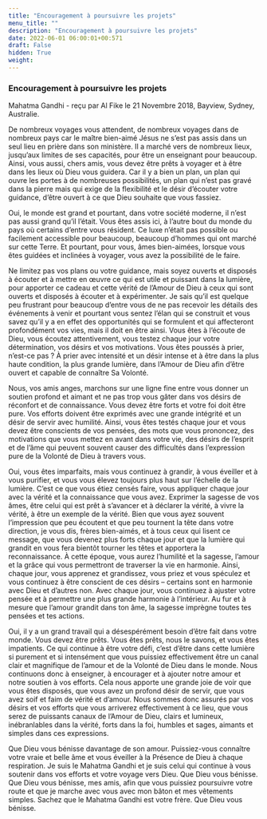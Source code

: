 ```yaml
---
title: "Encouragement à poursuivre les projets"
menu_title: ""
description: "Encouragement à poursuivre les projets"
date: 2022-06-01 06:00:01+00:571
draft: False
hidden: True
weight:
---
```

### Encouragement à poursuivre les projets

Mahatma Gandhi - reçu par Al Fike le 21 Novembre 2018, Bayview, Sydney, Australie.

De nombreux voyages vous attendent, de nombreux voyages dans de nombreux pays car le maître bien-aimé Jésus ne s’est pas assis dans un seul lieu en prière dans son ministère. Il a marché vers de nombreux lieux, jusqu’aux limites de ses capacités, pour être un enseignant pour beaucoup. Ainsi, vous aussi, chers amis, vous devez être prêts à voyager et à être dans les lieux où Dieu vous guidera. Car il y a bien un plan, un plan qui ouvre les portes à de nombreuses possibilités, un plan qui n’est pas gravé dans la pierre mais qui exige de la flexibilité et le désir d’écouter votre guidance, d’être ouvert à ce que Dieu souhaite que vous fassiez.

Oui, le monde est grand et pourtant, dans votre société moderne, il n’est pas aussi grand qu’il l’était. Vous êtes assis ici, à l’autre bout du monde du pays où certains d’entre vous résident. Ce luxe n’était pas possible ou facilement accessible pour beaucoup, beaucoup d’hommes qui ont marché sur cette Terre. Et pourtant, pour vous, âmes bien-aimées, lorsque vous êtes guidées et inclinées à voyager, vous avez la possibilité de le faire.

Ne limitez pas vos plans ou votre guidance, mais soyez ouverts et disposés à écouter et à mettre en œuvre ce qui est utile et puissant dans la lumière, pour apporter ce cadeau et cette vérité de l’Amour de Dieu à ceux qui sont ouverts et disposés à écouter et à expérimenter. Je sais qu’il est quelque peu frustrant pour beaucoup d’entre vous de ne pas recevoir les détails des événements à venir et pourtant vous sentez l’élan qui se construit et vous savez qu’il y a en effet des opportunités qui se formulent et qui affecteront profondément vos vies, mais il doit en être ainsi. Vous êtes à l’écoute de Dieu, vous écoutez attentivement, vous testez chaque jour votre détermination, vos désirs et vos motivations. Vous êtes poussés à prier, n’est-ce pas ? À prier avec intensité et un désir intense et à être dans la plus haute condition, la plus grande lumière, dans l’Amour de Dieu afin d’être ouvert et capable de connaître Sa Volonté.

Nous, vos amis anges, marchons sur une ligne fine entre vous donner un soutien profond et aimant et ne pas trop vous gâter dans vos désirs de réconfort et de connaissance. Vous devez être forts et votre foi doit être pure. Vos efforts doivent être exprimés avec une grande intégrité et un désir de servir avec humilité. Ainsi, vous êtes testés chaque jour et vous devez être conscients de vos pensées, des mots que vous prononcez, des motivations que vous mettez en avant dans votre vie, des désirs de l’esprit et de l’âme qui peuvent souvent causer des difficultés dans l’expression pure de la Volonté de Dieu à travers vous.

Oui, vous êtes imparfaits, mais vous continuez à grandir, à vous éveiller et à vous purifier, et vous vous élevez toujours plus haut sur l’échelle de la lumière. C’est ce que vous étiez censés faire, vous appliquer chaque jour avec la vérité et la connaissance que vous avez. Exprimer la sagesse de vos âmes, être celui qui est prêt à s’avancer et à déclarer la vérité, à vivre la vérité, à être un exemple de la vérité. Bien que vous ayez souvent l’impression que peu écoutent et que peu tournent la tête dans votre direction, je vous dis, frères bien-aimés, et à tous ceux qui lisent ce message, que vous devenez plus forts chaque jour et que la lumière qui grandit en vous fera bientôt tourner les têtes et apportera la reconnaissance. À cette époque, vous aurez l’humilité et la sagesse, l’amour et la grâce qui vous permettront de traverser la vie en harmonie. Ainsi, chaque jour, vous apprenez et grandissez, vous priez et vous spéculez et vous continuez à être conscient de ces désirs – certains sont en harmonie avec Dieu et d’autres non. Avec chaque jour, vous continuez à ajuster votre pensée et à permettre une plus grande harmonie à l’intérieur. Au fur et à mesure que l’amour grandit dans ton âme, la sagesse imprègne toutes tes pensées et tes actions.

Oui, il y a un grand travail qui a désespérément besoin d’être fait dans votre monde. Vous devez être prêts. Vous êtes prêts, nous le savons, et vous êtes impatients. Ce qui continue à être votre défi, c’est d’être dans cette lumière si purement et si intensément que vous puissiez effectivement être un canal clair et magnifique de l’amour et de la Volonté de Dieu dans le monde. Nous continuons donc à enseigner, à encourager et à ajouter notre amour et notre soutien à vos efforts. Cela nous apporte une grande joie de voir que vous êtes disposés, que vous avez un profond désir de servir, que vous avez soif et faim de vérité et d’amour. Nous sommes donc assurés par vos désirs et vos efforts que vous arriverez effectivement à ce lieu, que vous serez de puissants canaux de l’Amour de Dieu, clairs et lumineux, inébranlables dans la vérité, forts dans la foi, humbles et sages, aimants et simples dans ces expressions.

Que Dieu vous bénisse davantage de son amour. Puissiez-vous connaître votre vraie et belle âme et vous éveiller à la Présence de Dieu à chaque respiration. Je suis le Mahatma Gandhi et je suis celui qui continue à vous soutenir dans vos efforts et votre voyage vers Dieu. Que Dieu vous bénisse. Que Dieu vous bénisse, mes amis, afin que vous puissiez poursuivre votre route et que je marche avec vous avec mon bâton et mes vêtements simples. Sachez que le Mahatma Gandhi est votre frère. Que Dieu vous bénisse.
